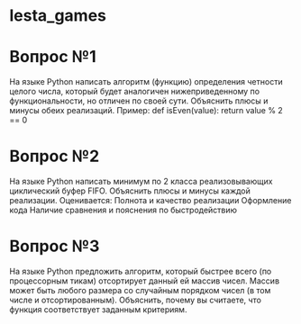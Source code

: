 # lesta_games


# Вопрос №1 
На языке Python написать алгоритм (функцию) определения четности целого числа, который будет аналогичен
нижеприведенному по функциональности, но отличен по своей сути. Объяснить плюсы и минусы обеих реализаций.
Пример: def isEven(value):
            return value % 2 == 0
# Вопрос №2 
На языке Python написать минимум по 2 класса реализовывающих циклический буфер FIFO. 
Объяснить плюсы и минусы каждой реализации. Оценивается: Полнота и качество реализации Оформление кода 
Наличие сравнения и пояснения по быстродействию 
# Вопрос №3 
На языке Python предложить алгоритм, который быстрее всего (по процессорным тикам) отсортирует данный 
ей массив чисел. Массив может быть любого размера со случайным порядком чисел (в том числе и отсортированным).
Объяснить, почему вы считаете, что функция соответствует заданным критериям.